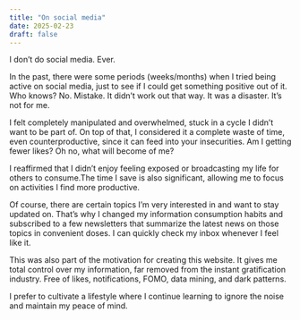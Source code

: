 ```yaml
---
title: "On social media"
date: 2025-02-23
draft: false
---
```


I don’t do social media. Ever.

In the past, there were some periods (weeks/months) when I tried being active on social media, just to see if I could get something positive out of it. Who knows? No. Mistake. It didn’t work out that way. It was a disaster. It’s not for me.

I felt completely manipulated and overwhelmed, stuck in a cycle I didn’t want to be part of. On top of that, I considered it a complete waste of time, even counterproductive, since it can feed into your insecurities. Am I getting fewer likes? Oh no, what will become of me?

I reaffirmed that I didn’t enjoy feeling exposed or broadcasting my life for others to consume.The time I save is also significant, allowing me to focus on activities I find more productive.

Of course, there are certain topics I’m very interested in and want to stay updated on. That’s why I changed my information consumption habits and subscribed to a few newsletters that summarize the latest news on those topics in convenient doses. I can quickly check my inbox whenever I feel like it.

This was also part of the motivation for creating this website. It gives me total control over my information, far removed from the instant gratification industry. Free of likes, notifications, FOMO, data mining, and dark patterns.

I prefer to cultivate a lifestyle where I continue learning to ignore the noise and maintain my peace of mind.